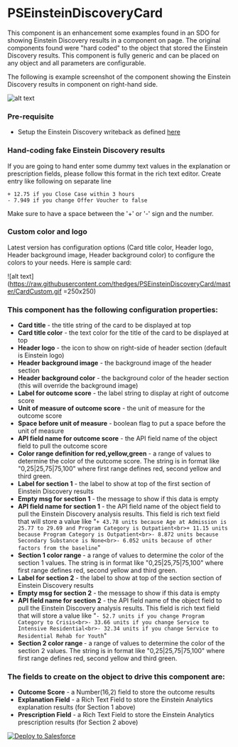# PSEinsteinDiscoveryCard

This component is an enhancement some examples found in an SDO for showing Einstein Discovery results in a component on page. The original components found were "hard coded" to the object that stored the Einstein Discovery results. This component is fully generic and can be placed on any object and all parameters are configurable.

The following is example screenshot of the component showing the Einstein Discovery results in component on right-hand side.

![alt text](https://raw.githubusercontent.com/thedges/PSEinsteinDiscoveryCard/master/PSEinsteinDiscoveryCard.jpg "Sample Image")

### Pre-requisite

* Setup the Einstein Discovery writeback as defined [here](https://help.salesforce.com/articleView?id=bi_edd_wb_intro.htm&type=0)

### Hand-coding fake Einstein Discovery results

If you are going to hand enter some dummy text values in the explanation or prescription fields, please follow this format in the rich text editor. Create entry like following on separate line 

```
+ 12.75 if you Close Case within 3 hours
- 7.949 if you change Offer Voucher to false
```

Make sure to have a space between the '+' or '-' sign and the number.

### Custom color and logo

Latest version has configuration options (Card title color, Header logo, Header background image, Header background color) to configure the colors to your needs. Here is sample card:

![alt text](https://raw.githubusercontent.com/thedges/PSEinsteinDiscoveryCard/master/CardCustom.gif =250x250)

### This component has the following configuration properties:

* <b>Card title</b> - the title string of the card to be displayed at top
* <b>Card title color</b> - the text color for the title of the card to be displayed at top
* <b>Header logo</b> - the icon to show on right-side of header section (default is Einstein logo)
* <b>Header background image</b> - the background image of the header section
* <b>Header background color</b> - the background color of the header section (this will override the background image)
* <b>Label for outcome score</b> - the label string to display at right of outcome score
* <b>Unit of measure of outcome score</b> - the unit of measure for the outcome score
* <b>Space before unit of measure</b> - boolean flag to put a space before the unit of measure
* <b>API field name for outcome score</b> - the API field name of the object field to pull the outcome score
* <b>Color range definition for red,yellow,green</b> - a range of values to determine the color of the outcome score. The string is in format like "0,25|25,75|75,100" where first range defines red, second yellow and third green.
* <b>Label for section 1</b> - the label to show at top of the first section of Einstein Discovery results
* <b>Empty msg for section 1</b> - the message to show if this data is empty
* <b>API field name for section 1</b> - the API field name of the object field to pull the Einstein Discovery analysis results. This field is rich text field that will store a value like "`+ 43.78 units because Age at Admission is 25.77 to 29.69 and Program Category is Outpatient<br>+ 11.15 units because Program Category is Outpatient<br>- 8.872 units because Secondary Substance is None<br>- 6.052 units because of other factors from the baseline`"
* <b>Section 1 color range </b> - a range of values to determine the color of the section 1 values. The string is in format like "0,25|25,75|75,100" where first range defines red, second yellow and third green.
* <b>Label for section 2</b> - the label to show at top of the section section of Einstein Discovery results
* <b>Empty msg for section 2</b> - the message to show if this data is empty
* <b>API field name for section 2</b> - the API field name of the object field to pull the Einstein Discovery analysis results. This field is rich text field that will store a value like "`- 52.7 units if you change Program Category to Crisis<br>- 33.66 units if you change Service to Intensive Residential<br>- 32.34 units if you change Service to Residential Rehab for Youth`"
* <b>Section 2 color range </b> - a range of values to determine the color of the section 2 values. The string is in format like "0,25|25,75|75,100" where first range defines red, second yellow and third green.

### The fields to create on the object to drive this component are:

* <b>Outcome Score</b> - a Number(16,2) field to store the outcome results
* <b>Explanation Field</b> - a Rich Text Field to store the Einstein Analytics explanation results (for Section 1 above)
* <b>Prescription Field</b> - a Rich Text Field to store the Einstein Analytics prescription results (for Section 2 above)

<a href="https://githubsfdeploy.herokuapp.com">
  <img alt="Deploy to Salesforce"
       src="https://raw.githubusercontent.com/afawcett/githubsfdeploy/master/deploy.png">
</a>
